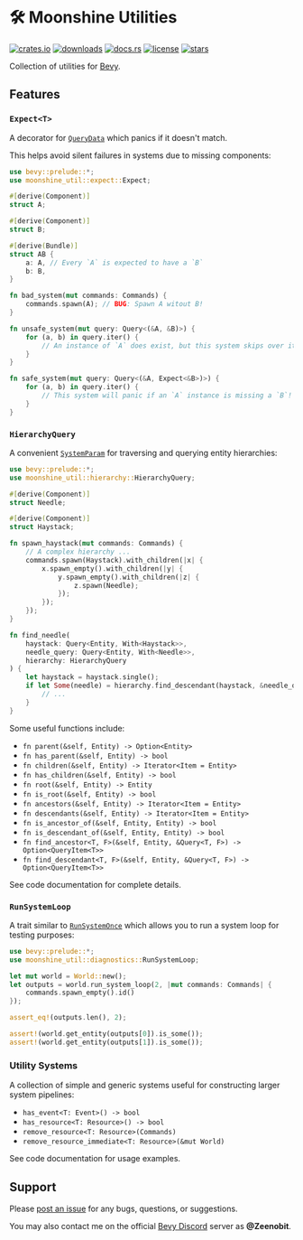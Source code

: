 # 🛠️ Moonshine Utilities

[![crates.io](https://img.shields.io/crates/v/moonshine-util)](https://crates.io/crates/moonshine-util)
[![downloads](https://img.shields.io/crates/dr/moonshine-util?label=downloads)](https://crates.io/crates/moonshine-util)
[![docs.rs](https://docs.rs/moonshine-util/badge.svg)](https://docs.rs/moonshine-util)
[![license](https://img.shields.io/crates/l/moonshine-util)](https://github.com/Zeenobit/moonshine_util/blob/main/LICENSE)
[![stars](https://img.shields.io/github/stars/Zeenobit/moonshine_util)](https://github.com/Zeenobit/moonshine_util)

Collection of utilities for [Bevy](https://github.com/bevyengine/bevy).

## Features

### `Expect<T>`

A decorator for [`QueryData`](https://docs.rs/bevy/latest/bevy/ecs/query/trait.QueryData.html) which panics if it doesn't match.

This helps avoid silent failures in systems due to missing components:

```rust
use bevy::prelude::*;
use moonshine_util::expect::Expect;

#[derive(Component)]
struct A;

#[derive(Component)]
struct B;

#[derive(Bundle)]
struct AB {
    a: A, // Every `A` is expected to have a `B`
    b: B,
}

fn bad_system(mut commands: Commands) {
    commands.spawn(A); // BUG: Spawn A witout B!
}

fn unsafe_system(mut query: Query<(&A, &B)>) {
    for (a, b) in query.iter() {
        // An instance of `A` does exist, but this system skips over it silently!
    }
}

fn safe_system(mut query: Query<(&A, Expect<&B>)>) {
    for (a, b) in query.iter() {
        // This system will panic if an `A` instance is missing a `B`!
    }
}
```

### `HierarchyQuery`

A convenient [`SystemParam`](https://docs.rs/bevy/latest/bevy/ecs/system/trait.SystemParam.html) for traversing and querying entity hierarchies:

```rust
use bevy::prelude::*;
use moonshine_util::hierarchy::HierarchyQuery;

#[derive(Component)]
struct Needle;

#[derive(Component)]
struct Haystack;

fn spawn_haystack(mut commands: Commands) {
    // A complex hierarchy ...
    commands.spawn(Haystack).with_children(|x| {
        x.spawn_empty().with_children(|y| {
            y.spawn_empty().with_children(|z| {
                z.spawn(Needle);
            });
        });
    });
}

fn find_needle(
    haystack: Query<Entity, With<Haystack>>,
    needle_query: Query<Entity, With<Needle>>,
    hierarchy: HierarchyQuery
) {
    let haystack = haystack.single();
    if let Some(needle) = hierarchy.find_descendant(haystack, &needle_query) {
        // ...
    }
}
```

Some useful functions include:

- `fn parent(&self, Entity) -> Option<Entity>`
- `fn has_parent(&self, Entity) -> bool`
- `fn children(&self, Entity) -> Iterator<Item = Entity>`
- `fn has_children(&self, Entity) -> bool`
- `fn root(&self, Entity) -> Entity`
- `fn is_root(&self, Entity) -> bool`
- `fn ancestors(&self, Entity) -> Iterator<Item = Entity>`
- `fn descendants(&self, Entity) -> Iterator<Item = Entity>`
- `fn is_ancestor_of(&self, Entity, Entity) -> bool`
- `fn is_descendant_of(&self, Entity, Entity) -> bool`
- `fn find_ancestor<T, F>(&self, Entity, &Query<T, F>) -> Option<QueryItem<T>>`
- `fn find_descendant<T, F>(&self, Entity, &Query<T, F>) -> Option<QueryItem<T>>`

See code documentation for complete details.

### `RunSystemLoop`

A trait similar to [`RunSystemOnce`](https://docs.rs/bevy/latest/bevy/ecs/system/trait.RunSystemOnce.html) which allows you to run a system loop for testing purposes:

```rust
use bevy::prelude::*;
use moonshine_util::diagnostics::RunSystemLoop;

let mut world = World::new();
let outputs = world.run_system_loop(2, |mut commands: Commands| {
    commands.spawn_empty().id()
});

assert_eq!(outputs.len(), 2);

assert!(world.get_entity(outputs[0]).is_some());
assert!(world.get_entity(outputs[1]).is_some());
```

### Utility Systems

A collection of simple and generic systems useful for constructing larger system pipelines:

- `has_event<T: Event>() -> bool`
- `has_resource<T: Resource>() -> bool`
- `remove_resource<T: Resource>(Commands)`
- `remove_resource_immediate<T: Resource>(&mut World)`

See code documentation for usage examples.

## Support

Please [post an issue](https://github.com/Zeenobit/moonshine_util/issues/new) for any bugs, questions, or suggestions.

You may also contact me on the official [Bevy Discord](https://discord.gg/bevy) server as **@Zeenobit**.